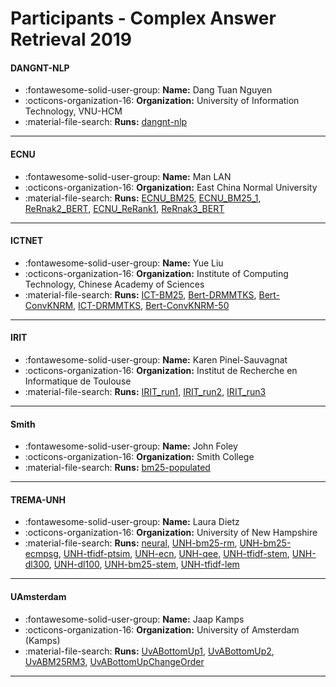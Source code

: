 # Participants - Complex Answer Retrieval 2019 

#### DANGNT-NLP
 - :fontawesome-solid-user-group: **Name:** Dang Tuan Nguyen
 - :octicons-organization-16: **Organization:** University of Information Technology, VNU-HCM
 - :material-file-search: **Runs:** [dangnt-nlp](./runs.md#dangnt-nlp)

---
#### ECNU
 - :fontawesome-solid-user-group: **Name:** Man LAN
 - :octicons-organization-16: **Organization:** East China Normal University
 - :material-file-search: **Runs:** [ECNU_BM25](./runs.md#ecnu_bm25), [ECNU_BM25_1](./runs.md#ecnu_bm25_1), [ReRnak2_BERT](./runs.md#rernak2_bert), [ECNU_ReRank1](./runs.md#ecnu_rerank1), [ReRnak3_BERT](./runs.md#rernak3_bert)

---
#### ICTNET
 - :fontawesome-solid-user-group: **Name:**  Yue Liu
 - :octicons-organization-16: **Organization:** Institute of Computing Technology, Chinese Academy of Sciences
 - :material-file-search: **Runs:** [ICT-BM25](./runs.md#ict-bm25), [Bert-DRMMTKS](./runs.md#bert-drmmtks), [Bert-ConvKNRM](./runs.md#bert-convknrm), [ICT-DRMMTKS](./runs.md#ict-drmmtks), [Bert-ConvKNRM-50](./runs.md#bert-convknrm-50)

---
#### IRIT
 - :fontawesome-solid-user-group: **Name:** Karen Pinel-Sauvagnat
 - :octicons-organization-16: **Organization:** Institut de Recherche en Informatique de Toulouse
 - :material-file-search: **Runs:** [IRIT_run1](./runs.md#irit_run1), [IRIT_run2](./runs.md#irit_run2), [IRIT_run3](./runs.md#irit_run3)

---
#### Smith
 - :fontawesome-solid-user-group: **Name:** John Foley
 - :octicons-organization-16: **Organization:** Smith College
 - :material-file-search: **Runs:** [bm25-populated](./runs.md#bm25-populated)

---
#### TREMA-UNH
 - :fontawesome-solid-user-group: **Name:** Laura Dietz
 - :octicons-organization-16: **Organization:** University of New Hampshire
 - :material-file-search: **Runs:** [neural](./runs.md#neural), [UNH-bm25-rm](./runs.md#unh-bm25-rm), [UNH-bm25-ecmpsg](./runs.md#unh-bm25-ecmpsg), [UNH-tfidf-ptsim](./runs.md#unh-tfidf-ptsim), [UNH-ecn](./runs.md#unh-ecn), [UNH-qee](./runs.md#unh-qee), [UNH-tfidf-stem](./runs.md#unh-tfidf-stem), [UNH-dl300](./runs.md#unh-dl300), [UNH-dl100](./runs.md#unh-dl100), [UNH-bm25-stem](./runs.md#unh-bm25-stem), [UNH-tfidf-lem](./runs.md#unh-tfidf-lem)

---
#### UAmsterdam
 - :fontawesome-solid-user-group: **Name:** Jaap Kamps
 - :octicons-organization-16: **Organization:** University of Amsterdam (Kamps)
 - :material-file-search: **Runs:** [UvABottomUp1](./runs.md#uvabottomup1), [UvABottomUp2](./runs.md#uvabottomup2), [UvABM25RM3](./runs.md#uvabm25rm3), [UvABottomUpChangeOrder](./runs.md#uvabottomupchangeorder)

---
